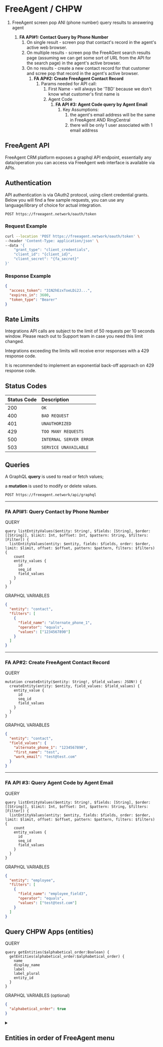 # FreeAgent / CHPW

1. FreeAgent screen pop ANI (phone number) query results to answering agent

   1. **FA API#1: Contact Query by Phone Number**
      1. On single result - screen pop that contact's record in the agent's active web browser.
      2. On multiple results - screen pop the FreeAGent search results page (assuming we can get some sort of URL from the API for the search page) in the agent's active browser.
      3. On no results - create a new contact record for that customer and scree pop that record in the agent's active browser.
         1. **FA AP#2: Create FreeAgent Contact Record**
            1. Params needed for API call:
               1. First Name - will always be 'TBD' because we don't know what customer's first name is
               2. Agent Code
                  1. **FA API #3: Agent Code query by Agent Email**
                     1. Key Assumptions:
                        1. the agent's email address will be the same in FreeAgent AND RingCentral
                        2. there will be only 1 user associated with 1 email address

## **FreeAgent API**

FreeAgent CRM platform exposes a graphql API endpoint, essentially any data/operation you can access via FreeAgent web interface is available via APIs.

## **Authentication**

API authentication is via OAuth2 protocol, using client credential grants.
Below you will find a few sample requests, you can use any language/library of choice for actual integration.

```http
POST https://freeagent.network/oauth/token
```

### Request Example

```bash
curl --location 'POST https://freeagent.network/oauth/token' \
--header 'Content-Type: application/json' \
--data '{
    "grant_type": "client_credentials",
    "client_id": "{client_id}",
    "client_secret": "{fa_secret}"
}'
```

### Response Example

```json
{
  "access_token": "31N2hEzxToeLDi2J...",
  "expires_in": 3600,
  "token_type": "Bearer"
}
```

## **Rate Limits**

Integrations API calls are subject to the limit of 50 requests per 10 seconds window. Please reach out to Support team in case you need this limit changed.

Integrations exceeding the limits will receive error responses with a 429 response code.

It is recommended to implement an exponential back-off approach on 429 response code.

## **Status Codes**

| Status Code | Description             |
| :---------- | :---------------------- |
| 200         | `OK`                    |
| 400         | `BAD REQUEST`           |
| 401         | `UNAUTHORIZED`          |
| 429         | `TOO MANY REQUESTS`     |
| 500         | `INTERNAL SERVER ERROR` |
| 503         | `SERVICE UNAVAILABLE`   |

## **Queries**

A GraphQL **query** is used to read or fetch values;

a **mutation** is used to modify or delete values.

```http
POST https://freeagent.network/api/graphql
```

---

### FA API#1: **Query** Contact by Phone Number

QUERY

```text
query listEntityValues($entity: String!, $fields: [String], $order: [[String]], $limit: Int, $offset: Int, $pattern: String, $filters: [Filter]) {
  listEntityValues(entity: $entity, fields: $fields, order: $order, limit: $limit, offset: $offset, pattern: $pattern, filters: $filters) {
    count
    entity_values {
      id
      seq_id
      field_values
    }
  }
}
```

GRAPHQL VARIABLES

```json
{
  "entity": "contact",
  "filters": [
    {
      "field_name": "alternate_phone_1",
      "operator": "equals",
      "values": ["1234567890"]
    }
  ]
}
```

---

### FA AP#2: **Create** FreeAgent Contact Record

QUERY

```text
mutation createEntity($entity: String!, $field_values: JSON!) {
  createEntity(entity: $entity, field_values: $field_values) {
    entity_value {
      id
      seq_id
      field_values
    }
  }
}
```

GRAPHQL VARIABLES

```json
{
  "entity": "contact",
  "field_values": {
    "alternate_phone_1": "1234567890",
    "first_name": "test",
    "work_email": "test@test.com"
  }
}
```

---

### FA API #3: Query Agent Code by Agent Email

QUERY

```text
query listEntityValues($entity: String!, $fields: [String], $order: [[String]], $limit: Int, $offset: Int, $pattern: String, $filters: [Filter]) {
  listEntityValues(entity: $entity, fields: $fields, order: $order, limit: $limit, offset: $offset, pattern: $pattern, filters: $filters) {
    count
    entity_values {
      id
      seq_id
      field_values
    }
  }
}
```

GRAPHQL VARIABLES

```json
{
  "entity": "employee",
  "filters": [
    {
      "field_name": "employee_field3",
      "operator": "equals",
      "values": ["test@test.com"]
    }
  ]
}
```

## Query CHPW Apps (entities)

QUERY

```text
query getEntities($alphabetical_order:Boolean) {
  getEntities(alphabetical_order:$alphabetical_order) {
    name
    display_name
    label
    label_plural
    entity_id
  }
}
```

GRAPHQL VARIABLES (optional)

```json
{
  "alphabetical_order": true
}
```

<details>

</br>

<summary> <h2>Entities in order of FreeAgent menu</h2> </summary>

![Screenshot of CHPW FreeAgent Menu](https://github.com/freeagentcrm/chpw/assets/1093667/507d9eb8-f9b5-4c8e-8f4c-26397eed2e41 width=50%)

```json
{
  "data": {
    "getEntities": [
      {
        "name": "scheduled_report_fa",
        "display_name": "description",
        "label": "Scheduled Report",
        "label_plural": "Scheduled Reports",
        "entity_id": "e68de268-8e06-47a3-a37d-27a1ebca5f0d"
      },
      {
        "name": "contact",
        "display_name": "contact_field132",
        "label": "Contact",
        "label_plural": "Contacts",
        "entity_id": "ac12096d-027b-57f5-b389-93c1920222a3"
      },
      {
        "name": "logo",
        "display_name": "name",
        "label": "Account",
        "label_plural": "Accounts",
        "entity_id": "d72a990d-7bfa-55e7-9651-0b2b3889c311"
      },
      {
        "name": "chpw_event",
        "display_name": "chpw_event_field32",
        "label": "Event",
        "label_plural": "Events",
        "entity_id": "52905e7f-7362-4f0f-b81b-c11a7ee437ab"
      },
      {
        "name": "campaign",
        "display_name": "description",
        "label": "Campaign",
        "label_plural": "Campaigns",
        "entity_id": "52f0b9bb-da4b-4f2a-b6b9-9de19c8db97e"
      },
      {
        "name": "health_plan",
        "display_name": "health_plan_field3",
        "label": "Health Plan",
        "label_plural": "Health Plans",
        "entity_id": "aad6dc81-dac2-4ddf-8e38-c224f3dabd63"
      },
      {
        "name": "employee",
        "display_name": "employee_field10",
        "label": "Employee",
        "label_plural": "Employees",
        "entity_id": "55485e2a-7804-4c07-9422-6c268b1de6ad"
      },
      {
        "name": "zip_code",
        "display_name": "zip_code_field0",
        "label": "Zip Code",
        "label_plural": "Zip Codes",
        "entity_id": "11b82656-4b9f-427a-bfad-f278cc1a8ad3"
      },
      {
        "name": "referral_code",
        "display_name": "referral_code_field0",
        "label": "Referral Code",
        "label_plural": "Referral Codes",
        "entity_id": "da92eec8-746b-4341-9386-8ab8f6cefdaa"
      },
      {
        "name": "fa_activity",
        "display_name": "seq_id",
        "label": "Event Log",
        "label_plural": "Event Logs",
        "entity_id": "6937afa4-786c-5424-bc5b-41829a3eee64"
      },
      {
        "name": "task",
        "display_name": "description",
        "label": "Task",
        "label_plural": "Tasks",
        "entity_id": "22fb2a43-b232-581d-b2f5-16be87e41e7a"
      },
      {
        "name": "email_fa",
        "display_name": "seq_id",
        "label": "Email",
        "label_plural": "Emails",
        "entity_id": "d8bbc46b-e064-45f7-bd42-83643e2afbc8"
      },
            {
        "name": "meeting_fa",
        "display_name": "meeting_fa_field0",
        "label": "Meeting",
        "label_plural": "Meetings",
        "entity_id": "bb493580-2db0-4c84-8469-67da484e4633"
      },
      {
        "name": "phone_call_fa",
        "display_name": "seq_id",
        "label": "Phone Call",
        "label_plural": "Phone Calls",
        "entity_id": "8ea07b6f-16ca-49ed-9b2f-d96929b540d0"
      },
      {
        "name": "note_fa",
        "display_name": "seq_id",
        "label": "Note",
        "label_plural": "Notes",
        "entity_id": "898f7649-9406-42d2-8fbe-e2db24337b4b"
      },
      {
        "name": "attachment_fa",
        "display_name": "seq_id",
        "label": "Attachment",
        "label_plural": "Attachments",
        "entity_id": "db72867d-d429-49d0-9546-f5437d3aed18"
      },
      {
        "name": "agent",
        "display_name": "full_name",
        "label": "User",
        "label_plural": "Users",
        "entity_id": "06470721-1125-5abb-b8e8-0d287398c0bd"
      },
      {
        "name": "document_template",
        "display_name": "seq_id",
        "label": "settings.document_template",
        "label_plural": "settings.document_template_plural",
        "entity_id": "386b082f-3bf5-4675-a108-62936fe05fb2"
      },
      {
        "name": "email_template_fa",
        "display_name": "description",
        "label": "Email Template",
        "label_plural": "Email Templates",
        "entity_id": "8b8d526c-abdc-429c-861e-663ac9e57cdc"
      },
      {
        "name": "sms_template_fa",
        "display_name": "description",
        "label": "Text Template",
        "label_plural": "Text Templates",
        "entity_id": "3bb80b42-397a-483f-81f3-8d269fbb114f"
      },
    ]
  }
}
```

</details>
